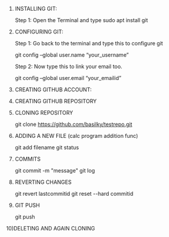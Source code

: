 1) INSTALLING GIT:

    Step 1: Open the Terminal and  type  sudo apt install git

2) CONFIGURING GIT:

    Step 1: Go back to the terminal and type this to configure git

    git config –global user.name “your_username”

    Step 2: Now type this to link your email too.

    git config –global user.email “your_emailid”
   
3) CREATING GITHUB ACCOUNT:

4) CREATING GITHUB REPOSITORY

5) CLONING REPOSITORY

    git clone https://github.com/basilky/testrepo.git
   
6) ADDING A NEW FILE (calc program addition func)
   
    git add filename
    git status
    
7) COMMITS
    
    git commit -m "message"
    git log
    
8) REVERTING CHANGES
    
    git revert lastcommitid
    git reset --hard commitid
    
9) GIT PUSH

    git push
    
10)DELETING AND AGAIN CLONING
